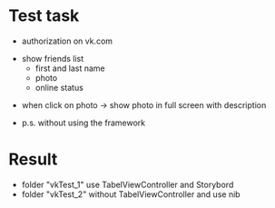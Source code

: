 # Test task
- authorization on vk.com
+ show friends list
  - first and last name
  - photo
  - online status
- when click on photo -> show photo in full screen with description
 
- p.s. without using the framework
# Result
- folder "vkTest_1" use TabelViewController and Storybord
- folder "vkTest_2" without TabelViewController and use nib


